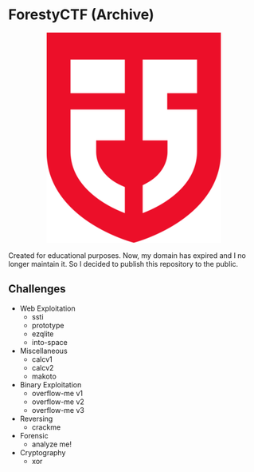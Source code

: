 # ForestyCTF (Archive)
<p align="center">
  <img src="logo.png"/>
</p>

Created for educational purposes. Now, my domain has expired and I no longer maintain it. So I decided to publish this repository to the public.
## Challenges
- Web Exploitation
  - ssti
  - prototype
  - ezqlite
  - into-space
- Miscellaneous
  - calcv1
  - calcv2
  - makoto
- Binary Exploitation
  - overflow-me v1
  - overflow-me v2
  - overflow-me v3
- Reversing
  - crackme
- Forensic
  - analyze me!
- Cryptography
  - xor